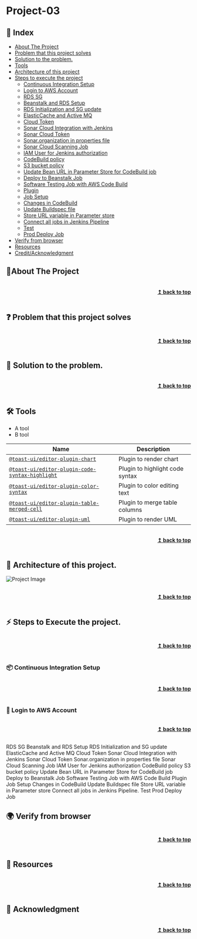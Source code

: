 
# Project-03
## :ledger: Index

- [About The Project](#beginner-about-the-project)
- [Problem that this project solves ](#question-problem-that-this-project-solves)
- [Solution to the problem.](#key-solution-to-the-problem)
- [Tools](#hammer_and_wrench-Tools)
- [Architecture of this project](#house-architecture-of-this-project)
- [Steps to execute the project](#zap-steps-to-execute-the-project)
  - [Continuous Integration Setup](#package-continuous-integration-setup)
  - [Login to AWS Account ](#key-login-to-aws-account)
  - [RDS SG](#package-rds-sg)
  - [Beanstalk and RDS Setup](#package-beanstalk-and-rds-setup)
  - [RDS Initialization and SG update](#package-rds-initialization-and-sg-update)
  - [ElasticCache and Active MQ](#package-elasticcache---and-active-mq)
  - [Cloud Token](#package-cloud-token)
  - [Sonar Cloud Integration with Jenkins](#package-sonar-cloud-integration-with-jenkins)
  - [Sonar Cloud Token](#package-sonar-cloud-token)
  - [Sonar.organization in properties file](#package-sonarorganization-in-properties-file)
  - [Sonar Cloud Scanning Job](#package-sonar-cloud-scanning-job)
  - [IAM User for Jenkins authorization](#package-iam-user-for-jenkins-authorization)
  - [CodeBuild policy](#package-codebuild-policy)
  - [S3 bucket policy](#package-s3-bucket-policy)
  - [Update Bean URL in Parameter Store for CodeBuild job](#package-update-bean-url-in-parameter-store-for-codebuild-job)
  - [Deploy to Beanstalk Job](#package-deploy-to-beanstalk-job)
  - [Software Testing Job with AWS Code Build](#package-software-testing-job-with-aws-code-build)
  - [Plugin](#package-plugin)
  - [Job Setup](#package-job-setup)
  - [Changes in CodeBuild](#package-changes-in-codebuild)
  - [Update Buildspec file](#package-update-buildspec-file)
  - [Store URL variable in Parameter store](#package-store-url-variable-in-parameter-store)
  - [Connect all jobs in Jenkins Pipeline](#package-connect-all-jobs-in-jenkins-pipeline)
  - [Test](#package-test)
  - [Prod Deploy Job](#package-prod-deploy-job)
- [Verify from browser](#earth_africa-verify-from-browser) 
- [Resources](#page_facing_up-resources)
- [Credit/Acknowledgment](#star2-creditacknowledgment)


## :beginner:About The Project

<br/>
<div align="right">
    <b><a href="#Project-03">↥ back to top</a></b>
</div>
<br/>

## :question: Problem that this project solves 

<br/>
<div align="right">
    <b><a href="#Project-03">↥ back to top</a></b>
</div>
<br/>

## :key: Solution to the problem.

<br/>
<div align="right">
    <b><a href="#Project-03">↥ back to top</a></b>
</div>
<br/>

## :hammer_and_wrench: Tools
- A tool
- B tool

| Name | Description |
| --- | --- |
| [`@toast-ui/editor-plugin-chart`](https://github.com/nhn/tui.editor/tree/master/plugins/chart) | Plugin to render chart |
| [`@toast-ui/editor-plugin-code-syntax-highlight`](https://github.com/nhn/tui.editor/tree/master/plugins/code-syntax-highlight) | Plugin to highlight code syntax |
| [`@toast-ui/editor-plugin-color-syntax`](https://github.com/nhn/tui.editor/tree/master/plugins/color-syntax) | Plugin to color editing text |
| [`@toast-ui/editor-plugin-table-merged-cell`](https://github.com/nhn/tui.editor/tree/master/plugins/table-merged-cell) | Plugin to merge table columns |
| [`@toast-ui/editor-plugin-uml`](https://github.com/nhn/tui.editor/tree/master/plugins/uml) | Plugin to render UML 

<br/>
<div align="right">
    <b><a href="#Project-03">↥ back to top</a></b>
</div>
<br/>


## :beginner: Architecture of this project.

![Project Image](project-image-url)

<br/>
<div align="right">
    <b><a href="#Project-03">↥ back to top</a></b>
</div>
<br/>

## :zap: Steps to Execute the project. 

<br/>
<div align="right">
    <b><a href="#Project-03">↥ back to top</a></b>
</div>
<br/>


### :package: Continuous Integration Setup


<br/>
<div align="right">
    <b><a href="#Project-03">↥ back to top</a></b>
</div>
<br/>

### :key: Login to AWS Account

<br/>
<div align="right">
    <b><a href="#Project-03">↥ back to top</a></b>
</div>
<br/>



RDS SG
Beanstalk and RDS Setup
RDS Initialization and SG update
ElasticCache   and Active MQ 
Cloud Token
Sonar Cloud Integration with Jenkins
Sonar Cloud Token
Sonar.organization in properties file
Sonar Cloud Scanning Job
IAM User for Jenkins authorization
CodeBuild policy
S3 bucket policy
Update Bean URL in Parameter Store for CodeBuild job
Deploy to Beanstalk Job
Software Testing Job with AWS Code Build
Plugin
Job Setup
Changes in CodeBuild
Update Buildspec file
Store URL variable in Parameter store
Connect all jobs in Jenkins Pipeline.
Test
Prod Deploy Job


## :earth_africa: Verify from browser

<br/>
<div align="right">
    <b><a href="#Project-03">↥ back to top</a></b>
</div>
<br/>


## :page_facing_up: Resources

<br/>
<div align="right">
    <b><a href="#Project-03">↥ back to top</a></b>
</div>
<br/>


## :star2: Acknowledgment


<br/>
<div align="right">
    <b><a href="#Project-03">↥ back to top</a></b>
</div>
<br/>

